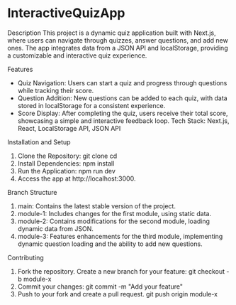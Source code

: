 # InteractiveQuizApp
Description
This project is a dynamic quiz application built with Next.js, where users can navigate through quizzes, answer questions, and add new ones. The app integrates data from a JSON API and localStorage, providing a customizable and interactive quiz experience.

Features
- Quiz Navigation: Users can start a quiz and progress through questions while tracking their score.
- Question Addition: New questions can be added to each quiz, with data stored in localStorage for a consistent experience.
- Score Display: After completing the quiz, users receive their total score, showcasing a simple and interactive feedback loop.
Tech Stack: Next.js, React, LocalStorage API, JSON API

Installation and Setup
1. Clone the Repository:
git clone <repository-url>
cd <repository-folder>
2. Install Dependencies:
npm install
3. Run the Application:
npm run dev
4. Access the app at http://localhost:3000.

Branch Structure
1. main: Contains the latest stable version of the project.
2. module-1: Includes changes for the first module, using static data.
3. module-2: Contains modifications for the second module, loading dynamic data from JSON.
4. module-3: Features enhancements for the third module, implementing dynamic question loading and the ability to add new questions.

Contributing
1. Fork the repository.
Create a new branch for your feature:
git checkout -b module-x
2. Commit your changes:
git commit -m "Add your feature"
3. Push to your fork and create a pull request.
git push origin module-x
